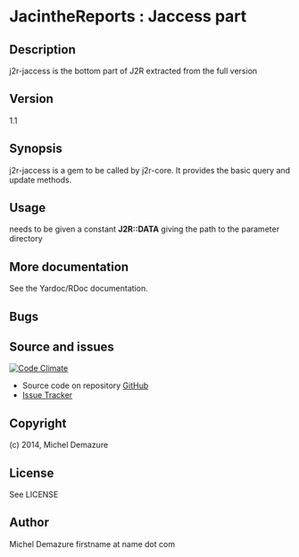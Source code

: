 # JacintheReports : Jaccess part

## Description
  j2r-jaccess is the bottom part of J2R extracted from the full version

## Version
  1.1

## Synopsis
  j2r-jaccess is a gem to be called by j2r-core. It provides the basic query and update methods.

## Usage
  needs to be given a constant **J2R::DATA** giving the path to the parameter directory

## More documentation
   See the Yardoc/RDoc documentation.

## Bugs

## Source and issues
   [![Code Climate](https://codeclimate.com/github/badal/j2r-jaccess.png)](https://codeclimate.com/github/badal/jacman-qt)

   * Source code on repository [GitHub](https://github.com/badal/j2r-jaccess)
   * [Issue Tracker](https://bitbucket.org/mdemazure/j2r/issues?status=new&status=openissues/new)


## Copyright
   (c) 2014, Michel Demazure

## License
   See LICENSE

## Author
   Michel Demazure
   firstname at name dot com
